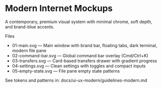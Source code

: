 # Modern Internet Mockups

A contemporary, premium visual system with minimal chrome, soft depth, and brand-blue accents.

Files
- 01-main.svg — Main window with brand bar, floating tabs, dark terminal, modern file pane
- 02-command-bar.svg — Global command bar overlay (Cmd/Ctrl+K)
- 03-transfers.svg — Card-based transfers drawer with gradient progress
- 04-settings.svg — Clean settings with toggles and compact inputs
- 05-empty-state.svg — File pane empty state patterns

See tokens and patterns in: docs/ui-ux-modern/guidelines-modern.md
